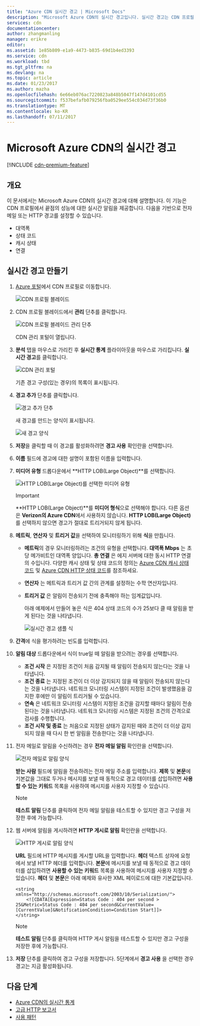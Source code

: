 ```yaml
---
title: "Azure CDN 실시간 경고 | Microsoft Docs"
description: "Microsoft Azure CDN의 실시간 경고입니다. 실시간 경고는 CDN 프로필에서 끝점의 성능에 대한 알림을 제공합니다."
services: cdn
documentationcenter: 
author: zhangmanling
manager: erikre
editor: 
ms.assetid: 1e85b809-e1a9-4473-b835-69d1b4ed3393
ms.service: cdn
ms.workload: tbd
ms.tgt_pltfrm: na
ms.devlang: na
ms.topic: article
ms.date: 01/23/2017
ms.author: mazha
ms.openlocfilehash: 6e66eb076ac7220823a848b5047f147d4101cd55
ms.sourcegitcommit: f537befafb079256fba0529ee554c034d73f36b0
ms.translationtype: MT
ms.contentlocale: ko-KR
ms.lasthandoff: 07/11/2017
---
```

# <a name="real-time-alerts-in-microsoft-azure-cdn"></a>Microsoft Azure CDN의 실시간 경고
[!INCLUDE [cdn-premium-feature](../../includes/cdn-premium-feature.md)]

## <a name="overview"></a>개요
이 문서에서는 Microsoft Azure CDN의 실시간 경고에 대해 설명합니다. 이 기능은 CDN 프로필에서 끝점의 성능에 대한 실시간 알림을 제공합니다.  다음을 기반으로 전자 메일 또는 HTTP 경고를 설정할 수 있습니다.

* 대역폭
* 상태 코드
* 캐시 상태
* 연결

## <a name="creating-a-real-time-alert"></a>실시간 경고 만들기
1. [Azure 포털](https://portal.azure.com)에서 CDN 프로필로 이동합니다.
   
    ![CDN 프로필 블레이드](./media/cdn-real-time-alerts/cdn-profile-blade.png)
2. CDN 프로필 블레이드에서 **관리** 단추를 클릭합니다.
   
    ![CDN 프로필 블레이드 관리 단추](./media/cdn-real-time-alerts/cdn-manage-btn.png)
   
    CDN 관리 포털이 열립니다.
3. **분석** 탭을 마우스로 가리킨 후 **실시간 통계** 플라이아웃을 마우스로 가리킵니다.  **실시간 경고**를 클릭합니다.
   
    ![CDN 관리 포털](./media/cdn-real-time-alerts/cdn-premium-portal.png)
   
    기존 경고 구성(있는 경우)의 목록이 표시됩니다.
4. **경고 추가** 단추를 클릭합니다.
   
    ![경고 추가 단추](./media/cdn-real-time-alerts/cdn-add-alert.png)
   
    새 경고를 만드는 양식이 표시됩니다.
   
    ![새 경고 양식](./media/cdn-real-time-alerts/cdn-new-alert.png)
5. **저장**을 클릭할 때 이 경고를 활성화하려면 **경고 사용** 확인란을 선택합니다.
6. **이름** 필드에 경고에 대한 설명이 포함된 이름을 입력합니다.
7. **미디어 유형** 드롭다운에서 **HTTP LOB(Large Object)**를 선택합니다.
   
    ![HTTP LOB(Large Object)를 선택한 미디어 유형](./media/cdn-real-time-alerts/cdn-http-large.png)
   
   > [!IMPORTANT]
   > **HTTP LOB(Large Object)**를 **미디어 형식**으로 선택해야 합니다.  다른 옵션은 **Verizon의 Azure CDN**에서 사용하지 않습니다.  **HTTP LOB(Large Object)** 를 선택하지 않으면 경고가 절대로 트리거되지 않게 됩니다.
   > 
   > 
8. **메트릭**, **연산자** 및 **트리거 값**을 선택하여 모니터링하기 위해 **식**을 만듭니다.
   
   * **메트릭**의 경우 모니터링하려는 조건의 유형을 선택합니다.  **대역폭 Mbps** 는 초당 메가비트인 대역폭 양입니다.  **총 연결** 은 에지 서버에 대한 동시 HTTP 연결의 수입니다.  다양한 캐시 상태 및 상태 코드의 정의는 [Azure CDN 캐시 상태 코드](https://msdn.microsoft.com/library/mt759237.aspx) 및 [Azure CDN HTTP 상태 코드](https://msdn.microsoft.com/library/mt759238.aspx)를 참조하세요.
   * **연산자** 는 메트릭과 트리거 값 간의 관계를 설정하는 수학 연산자입니다.
   * **트리거 값** 은 알림이 전송되기 전에 충족해야 하는 임계값입니다.
     
     아래 예제에서 만들어 놓은 식은 404 상태 코드의 수가 25보다 클 때 알림을 받게 된다는 것을 나타냅니다.
     
     ![실시간 경고 샘플 식](./media/cdn-real-time-alerts/cdn-expression.png)
9. **간격**에 식을 평가하려는 빈도를 입력합니다.
10. **알림 대상** 드롭다운에서 식이 true일 떼 알림을 받으려는 경우를 선택합니다.
    
    * **조건 시작** 은 지정된 조건이 처음 감지될 때 알림이 전송되지 않는다는 것을 나타냅니다.
    * **조건 종료** 는 지정된 조건이 더 이상 감지되지 않을 때 알림이 전송되지 않는다는 것을 나타냅니다. 네트워크 모니터링 시스템이 지정된 조건이 발생했음을 감지한 후에만 이 알림이 트리거될 수 있습니다.
    * **연속** 은 네트워크 모니터링 시스템이 지정된 조건을 감지할 때마다 알림이 전송된다는 것을 나타냅니다. 네트워크 모니터링 시스템은 지정된 조건의 간격으로 검사를 수행합니다.
    * **조건 시작 및 종료** 는 처음으로 지정된 상태가 감지된 때와 조건이 더 이상 감지되지 않을 때 다시 한 번 알림을 전송한다는 것을 나타냅니다.
11. 전자 메일로 알림을 수신하려는 경우 **전자 메일 알림** 확인란을 선택합니다.  
    
    ![전자 메일로 알림 양식](./media/cdn-real-time-alerts/cdn-notify-email.png)
    
    **받는 사람** 필드에 알림을 전송하려는 전자 메일 주소를 입력합니다. **제목** 및 **본문**에 기본값을 그대로 두거나 메시지를 보낼 때 동적으로 경고 데이터를 삽입하려면 **사용할 수 있는 키워드** 목록을 사용하여 메시지를 사용자 지정할 수 있습니다.
    
    > [!NOTE]
    > **테스트 알림** 단추를 클릭하여 전자 메일 알림을 테스트할 수 있지만 경고 구성을 저장한 후에 가능합니다.
    > 
    > 
12. 웹 서버에 알림을 게시하려면 **HTTP 게시로 알림** 확인란을 선택합니다.
    
    ![HTTP 게시로 알림 양식](./media/cdn-real-time-alerts/cdn-notify-http.png)
    
    **URL** 필드에 HTTP 메시지를 게시할 URL을 입력합니다. **헤더** 텍스트 상자에 요청에서 보낼 HTTP 헤더를 입력합니다.  **본문**에 메시지를 보낼 때 동적으로 경고 데이터를 삽입하려면 **사용할 수 있는 키워드** 목록을 사용하여 메시지를 사용자 지정할 수 있습니다.  **헤더** 및 **본문**은 아래 예제와 유사한 XML 페이로드에 대한 기본값입니다.
    
    ```
    <string xmlns="http://schemas.microsoft.com/2003/10/Serialization/">
        <![CDATA[Expression=Status Code : 404 per second > 25&Metric=Status Code : 404 per second&CurrentValue=[CurrentValue]&NotificationCondition=Condition Start]]>
    </string>
    ```
    
    > [!NOTE]
    > **테스트 알림** 단추를 클릭하여 HTTP 게시 알림을 테스트할 수 있지만 경고 구성을 저장한 후에 가능합니다.
    > 
    > 
13. **저장** 단추를 클릭하여 경고 구성을 저장합니다.  5단계에서 **경고 사용** 을 선택한 경우 경고는 지금 활성화됩니다.

## <a name="next-steps"></a>다음 단계
* [Azure CDN의 실시간 통계](cdn-real-time-stats.md)
* [고급 HTTP 보고서](cdn-advanced-http-reports.md)
* [사용 패턴](cdn-analyze-usage-patterns.md)

